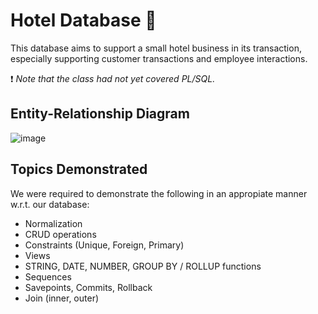 # Hotel Database 	:hotel:
This database aims to support a small hotel business in its transaction, especially supporting customer transactions and employee interactions.

:exclamation: *Note that the class had not yet covered PL/SQL.*

## Entity-Relationship Diagram
![image](https://user-images.githubusercontent.com/105399768/225158516-0897cd12-86fb-4efd-bfb7-2f980a9525ab.png)

## Topics Demonstrated
We were required to demonstrate the following in an appropiate manner w.r.t. our database:
- Normalization
- CRUD operations
- Constraints (Unique, Foreign, Primary)
- Views
- STRING, DATE, NUMBER, GROUP BY / ROLLUP functions
- Sequences
- Savepoints, Commits, Rollback
- Join (inner, outer)


